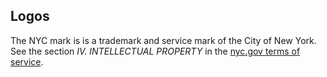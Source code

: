 ## Logos

The NYC mark is is a trademark and service mark of the City of New York. See the section *IV. INTELLECTUAL PROPERTY* in the [nyc.gov terms of service](https://www1.nyc.gov/home/terms-of-use.page).